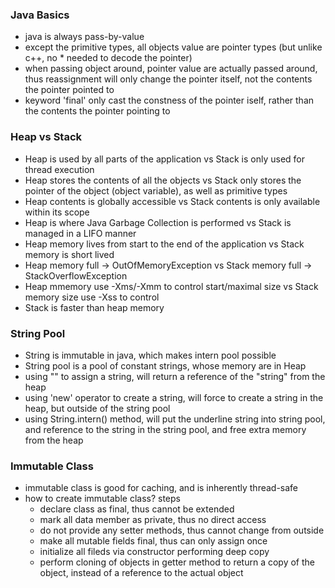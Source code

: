 ### Java Basics
- java is always pass-by-value
- except the primitive types, all objects value are pointer types (but unlike c++, no * needed to decode the pointer)
- when passing object around, pointer value are actually passed around, thus reassignment will only change the pointer itself, not the contents the pointer pointed to
- keyword 'final' only cast the constness of the pointer iself, rather than the contents the pointer pointing to


### Heap vs Stack
- Heap is used by all parts of the application  vs  Stack is only used for thread execution
- Heap stores the contents of all the objects vs Stack only stores the pointer of the object (object variable), as well as primitive types
- Heap contents is globally accessible vs Stack contents is only available within its scope
- Heap is where Java Garbage Collection is performed vs Stack is managed in a LIFO manner
- Heap memory lives from start to the end of the application vs Stack memory is short lived
- Heap memory full -> OutOfMemoryException vs Stack memory full -> StackOverflowException
- Heap mmemory use -Xms/-Xmm to control start/maximal size vs Stack memory size use -Xss to control
- Stack is faster than heap memory

### String Pool
- String is immutable in java, which makes intern pool possible
- String pool is a pool of constant strings, whose memory are in Heap
- using "" to assign a string, will return a reference of the "string" from the heap
- using 'new' operator to create a string, will force to create a string in the heap, but outside of the string pool
- using String.intern() method, will put the underline string into string pool, and reference to the string in the string pool, and free extra memory from the heap
 

### Immutable Class
- immutable class is good for caching, and is inherently thread-safe
- how to create immutable class? steps
    - declare class as final, thus cannot be extended
    - mark all data member as private, thus no direct access
    - do not provide any setter methods, thus cannot change from outside
    - make all mutable fields final, thus can only assign once
    - initialize all fileds via constructor performing deep copy
    - perform cloning of objects in getter method to return a copy of the object, instead of a reference to the actual object
